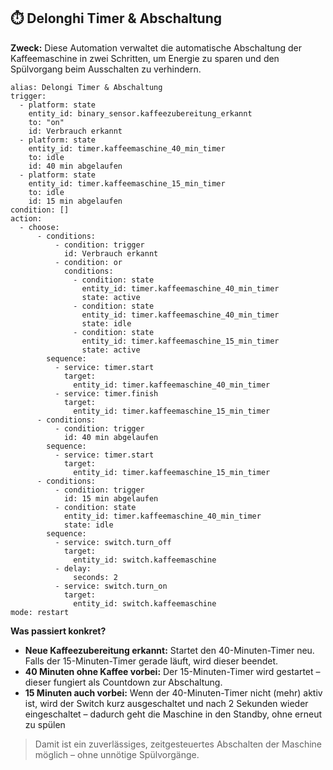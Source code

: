 ## ⏱️ Delonghi Timer & Abschaltung

**Zweck:** Diese Automation verwaltet die automatische Abschaltung der Kaffeemaschine in zwei Schritten, um Energie zu sparen und den Spülvorgang beim Ausschalten zu verhindern.

```
alias: Delongi Timer & Abschaltung
trigger:
  - platform: state
    entity_id: binary_sensor.kaffeezubereitung_erkannt
    to: "on"
    id: Verbrauch erkannt
  - platform: state
    entity_id: timer.kaffeemaschine_40_min_timer
    to: idle
    id: 40 min abgelaufen
  - platform: state
    entity_id: timer.kaffeemaschine_15_min_timer
    to: idle
    id: 15 min abgelaufen
condition: []
action:
  - choose:
      - conditions:
          - condition: trigger
            id: Verbrauch erkannt
          - condition: or
            conditions:
              - condition: state
                entity_id: timer.kaffeemaschine_40_min_timer
                state: active
              - condition: state
                entity_id: timer.kaffeemaschine_40_min_timer
                state: idle
              - condition: state
                entity_id: timer.kaffeemaschine_15_min_timer
                state: active
        sequence:
          - service: timer.start
            target:
              entity_id: timer.kaffeemaschine_40_min_timer
          - service: timer.finish
            target:
              entity_id: timer.kaffeemaschine_15_min_timer
      - conditions:
          - condition: trigger
            id: 40 min abgelaufen
        sequence:
          - service: timer.start
            target:
              entity_id: timer.kaffeemaschine_15_min_timer
      - conditions:
          - condition: trigger
            id: 15 min abgelaufen
          - condition: state
            entity_id: timer.kaffeemaschine_40_min_timer
            state: idle
        sequence:
          - service: switch.turn_off
            target:
              entity_id: switch.kaffeemaschine
          - delay:
              seconds: 2
          - service: switch.turn_on
            target:
              entity_id: switch.kaffeemaschine
mode: restart
```

**Was passiert konkret?**

- **Neue Kaffeezubereitung erkannt:** Startet den 40-Minuten-Timer neu. Falls der 15-Minuten-Timer gerade läuft, wird dieser beendet.
- **40 Minuten ohne Kaffee vorbei:** Der 15-Minuten-Timer wird gestartet – dieser fungiert als Countdown zur Abschaltung.
- **15 Minuten auch vorbei:** Wenn der 40-Minuten-Timer nicht (mehr) aktiv ist, wird der Switch kurz ausgeschaltet und nach 2 Sekunden wieder eingeschaltet – dadurch geht die Maschine in den Standby, ohne erneut zu spülen

> Damit ist ein zuverlässiges, zeitgesteuertes Abschalten der Maschine möglich – ohne unnötige Spülvorgänge.
